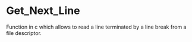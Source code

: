 # Get_Next_Line
Function in c which allows to read a line terminated by a line break from a file descriptor.
